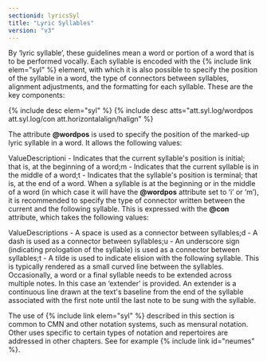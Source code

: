 ```yaml
---
sectionid: lyricsSyl
title: "Lyric Syllables"
version: "v3"
---
```


By ‘lyric syllable’, these guidelines mean a word or portion of a word that is to be performed vocally. Each syllable is encoded with the {% include link elem="syl" %} element, with which it is also possible to specify the position of the syllable in a word, the type of connectors between syllables, alignment adjustments, and the formatting for each syllable. These are the key components:

  
{% include desc elem="syl" %} 
{% include desc atts="att.syl.log/wordpos att.syl.log/con att.horizontalalign/halign" %} 
 

The attribute **@wordpos** is used to specify the position of the marked-up lyric syllable in a word. It allows the following values:

ValueDescriptioni - Indicates that the current syllable's position is initial; that is, at
        the beginning of a word;m - Indicates that the current syllable is in the middle of a word;t - Indicates that the syllable's position is terminal; that is, at the end
        of a word.
When a syllable is at the beginning or in the middle of a word (in which case it will have the **@wordpos** attribute set to ‘i’ or ‘m’), it is recommended to specify the type of connector written between the current and the following syllable. This is expressed with the **@con** attribute, which takes the following values:

ValueDescriptions - A space is used as a connector between syllables;d - A dash is used as a connector between syllables;u - An underscore sign (indicating prologation of the syllable) is used as a
        connector between syllables;t - A tilde is used to indicate elision with the following syllable. This is
        typically rendered as a small curved line between the syllables.
Occasionally, a word or a final syllable needs to be extended across multiple notes. In this case an ‘extender’ is provided. An extender is a continuous line drawn at the text's baseline from the end of the syllable associated with the first note until the last note to be sung with the syllable.

The use of {% include link elem="syl" %} described in this section is common to CMN and other notation systems, such as mensural notation. Other uses specific to certain types of notation and repertoires are addressed in other chapters. See for example {% include link id="neumes" %}.
